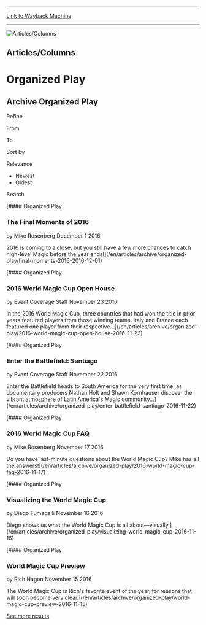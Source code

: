
---
[Link to Wayback Machine](https://web.archive.org/web/20161202133748/http://magic.wizards.com/en/articles/columns/organized-play)

[_metadata_:generator]:- "Drupal 7 (http://drupal.org)"
[_metadata_:node]:- "314686"
[_metadata_:source]:- "div-block-system-main"
[_metadata_:title]:- "Organized Play"
[_metadata_:wayback_capture_timestamp]:- "2016-12-02 13:37:48"
[_metadata_:wayback_raw_url]:- "https://web.archive.org/web/20161202133748id_/http://magic.wizards.com/en/articles/columns/organized-play"
[_metadata_:wayback_url]:- "http://magic.wizards.com/en/articles/columns/organized-play"
---










![Articles/Columns](https://web.archive.org/web/20141213113629im_/http://magic.wizards.com/sites/mtg/files/images/featured/EN_OrganizedPlay_Header_7.jpg)




Articles/Columns
----------------


Organized Play
==============
















Archive Organized Play
----------------------





Refine


From




To




Sort by

Relevance
* Newest
* Oldest






Search










[#### Organized Play



### The Final Moments of 2016



by Mike Rosenberg
 December 1 2016 




2016 is coming to a close, but you still have a few more chances to catch high-level Magic before the year ends!](/en/articles/archive/organized-play/final-moments-2016-2016-12-01)


[#### Organized Play



### 2016 World Magic Cup Open House



by Event Coverage Staff
 November 23 2016 




In the 2016 World Magic Cup, three countries that had won the title in prior years featured players from those winning teams. Italy and France each featured one player from their respective...](/en/articles/archive/organized-play/2016-world-magic-cup-open-house-2016-11-23)


[#### Organized Play



### Enter the Battlefield: Santiago



by Event Coverage Staff
 November 22 2016 




Enter the Battlefield heads to South America for the very first time, as documentary producers Nathan Holt and Shawn Kornhauser discover the vibrant atmosphere of Latin America's Magic community...](/en/articles/archive/organized-play/enter-battlefield-santiago-2016-11-22)


[#### Organized Play



### 2016 World Magic Cup FAQ



by Mike Rosenberg
 November 17 2016 




Do you have last-minute questions about the World Magic Cup? Mike has all the answers!](/en/articles/archive/organized-play/2016-world-magic-cup-faq-2016-11-17)


[#### Organized Play



### Visualizing the World Magic Cup



by Diego Fumagalli
 November 16 2016 




Diego shows us what the World Magic Cup is all about—visually.](/en/articles/archive/organized-play/visualizing-world-magic-cup-2016-11-16)


[#### Organized Play



### World Magic Cup Preview



by Rich Hagon
 November 15 2016 




The World Magic Cup is Rich's favorite event of the year, for reasons that will soon become very clear.](/en/articles/archive/organized-play/world-magic-cup-preview-2016-11-15)
 


[See more results](javascript:void(0);)










